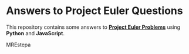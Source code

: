 # Answers to Project Euler Questions

This repository contains some answers to **[Project Euler Problems](https://projecteuler.net)** using **Python** and **JavaScript**. 



MREstepa